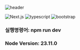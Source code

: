 ![header](https://capsule-render.vercel.app/api?type=waving&color=f25c54&height=250&section=header&text=Next.js-with-canvas&fontSize=90&fontColor=fff)

![Next.js](https://img.shields.io/badge/Next.js-000?logo=nextdotjs&logoColor=fff&style=for-the-badge)
![typescript](https://img.shields.io/badge/TypeScript-007ACC?style=for-the-badge&logo=typescript&logoColor=white)
![bootstrap](https://img.shields.io/badge/Bootstrap-563D7C?style=for-the-badge&logo=bootstrap&logoColor=white)

### 실행명령어: npm run dev

### Node Version: 23.11.0
